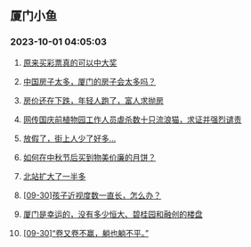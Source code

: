 ## 厦门小鱼 
### 2023-10-01 04:05:03

1. [原来买彩票真的可以中大奖](http://bbs.xmfish.com/read-htm-tid-18081327.html)

2. [中国房子太多，厦门的房子会太多吗？](http://bbs.xmfish.com/read-htm-tid-18081362.html)

3. [房价还在下跌，年轻人跑了，富人求抛房](http://bbs.xmfish.com/read-htm-tid-18081367.html)

4. [网传国庆前植物园工作人员虐杀数十只流浪猫，求证并强烈谴责](http://bbs.xmfish.com/read-htm-tid-18081383.html)

5. [放假了，街上人少了好多…](http://bbs.xmfish.com/read-htm-tid-18081387.html)

6. [如何在中秋节后买到物美价廉的月饼？](http://bbs.xmfish.com/read-htm-tid-18081249.html)

7. [北站扩大了一半多](http://bbs.xmfish.com/read-htm-tid-18081437.html)

8. [[09-30]孩子近视度数一直长，怎么办？](http://bbs.xmfish.com/read-htm-tid-18081337.html)

9. [厦门是幸运的，没有多少恒大、碧桂园和融创的楼盘](http://bbs.xmfish.com/read-htm-tid-18081385.html)

10. [[09-30]“卷又卷不赢，躺也躺不平。”](http://bbs.xmfish.com/read-htm-tid-18081378.html)

